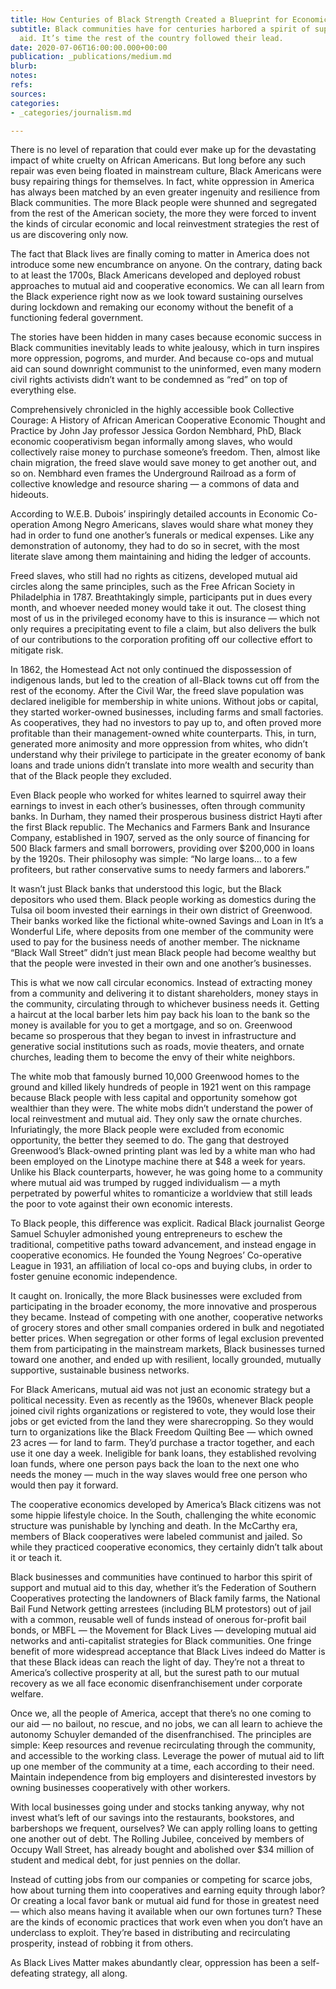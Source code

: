 ```yaml
---
title: How Centuries of Black Strength Created a Blueprint for Economic Recovery
subtitle: Black communities have for centuries harbored a spirit of support and mutual
  aid. It’s time the rest of the country followed their lead.
date: 2020-07-06T16:00:00.000+00:00
publication: _publications/medium.md
blurb: 
notes: 
refs: 
sources: 
categories:
- _categories/journalism.md

---
```

There is no level of reparation that could ever make up for the devastating impact of white cruelty on African Americans. But long before any such repair was even being floated in mainstream culture, Black Americans were busy repairing things for themselves. In fact, white oppression in America has always been matched by an even greater ingenuity and resilience from Black communities. The more Black people were shunned and segregated from the rest of the American society, the more they were forced to invent the kinds of circular economic and local reinvestment strategies the rest of us are discovering only now.

The fact that Black lives are finally coming to matter in America does not introduce some new encumbrance on anyone. On the contrary, dating back to at least the 1700s, Black Americans developed and deployed robust approaches to mutual aid and cooperative economics. We can all learn from the Black experience right now as we look toward sustaining ourselves during lockdown and remaking our economy without the benefit of a functioning federal government.

The stories have been hidden in many cases because economic success in Black communities inevitably leads to white jealousy, which in turn inspires more oppression, pogroms, and murder. And because co-ops and mutual aid can sound downright communist to the uninformed, even many modern civil rights activists didn’t want to be condemned as “red” on top of everything else.

Comprehensively chronicled in the highly accessible book Collective Courage: A History of African American Cooperative Economic Thought and Practice by John Jay professor Jessica Gordon Nembhard, PhD, Black economic cooperativism began informally among slaves, who would collectively raise money to purchase someone’s freedom. Then, almost like chain migration, the freed slave would save money to get another out, and so on. Nembhard even frames the Underground Railroad as a form of collective knowledge and resource sharing — a commons of data and hideouts.

According to W.E.B. Dubois’ inspiringly detailed accounts in Economic Co-operation Among Negro Americans, slaves would share what money they had in order to fund one another’s funerals or medical expenses. Like any demonstration of autonomy, they had to do so in secret, with the most literate slave among them maintaining and hiding the ledger of accounts.

Freed slaves, who still had no rights as citizens, developed mutual aid circles along the same principles, such as the Free African Society in Philadelphia in 1787. Breathtakingly simple, participants put in dues every month, and whoever needed money would take it out. The closest thing most of us in the privileged economy have to this is insurance — which not only requires a precipitating event to file a claim, but also delivers the bulk of our contributions to the corporation profiting off our collective effort to mitigate risk.

In 1862, the Homestead Act not only continued the dispossession of indigenous lands, but led to the creation of all-Black towns cut off from the rest of the economy. After the Civil War, the freed slave population was declared ineligible for membership in white unions. Without jobs or capital, they started worker-owned businesses, including farms and small factories. As cooperatives, they had no investors to pay up to, and often proved more profitable than their management-owned white counterparts. This, in turn, generated more animosity and more oppression from whites, who didn’t understand why their privilege to participate in the greater economy of bank loans and trade unions didn’t translate into more wealth and security than that of the Black people they excluded.

Even Black people who worked for whites learned to squirrel away their earnings to invest in each other’s businesses, often through community banks. In Durham, they named their prosperous business district Hayti after the first Black republic. The Mechanics and Farmers Bank and Insurance Company, established in 1907, served as the only source of financing for 500 Black farmers and small borrowers, providing over $200,000 in loans by the 1920s. Their philosophy was simple: “No large loans… to a few profiteers, but rather conservative sums to needy farmers and laborers.”

It wasn’t just Black banks that understood this logic, but the Black depositors who used them. Black people working as domestics during the Tulsa oil boom invested their earnings in their own district of Greenwood. Their banks worked like the fictional white-owned Savings and Loan in It’s a Wonderful Life, where deposits from one member of the community were used to pay for the business needs of another member. The nickname “Black Wall Street” didn’t just mean Black people had become wealthy but that the people were invested in their own and one another’s businesses.

This is what we now call circular economics. Instead of extracting money from a community and delivering it to distant shareholders, money stays in the community, circulating through to whichever business needs it. Getting a haircut at the local barber lets him pay back his loan to the bank so the money is available for you to get a mortgage, and so on. Greenwood became so prosperous that they began to invest in infrastructure and generative social institutions such as roads, movie theaters, and ornate churches, leading them to become the envy of their white neighbors.

The white mob that famously burned 10,000 Greenwood homes to the ground and killed likely hundreds of people in 1921 went on this rampage because Black people with less capital and opportunity somehow got wealthier than they were. The white mobs didn’t understand the power of local reinvestment and mutual aid. They only saw the ornate churches. Infuriatingly, the more Black people were excluded from economic opportunity, the better they seemed to do. The gang that destroyed Greenwood’s Black-owned printing plant was led by a white man who had been employed on the Linotype machine there at $48 a week for years. Unlike his Black counterparts, however, he was going home to a community where mutual aid was trumped by rugged individualism — a myth perpetrated by powerful whites to romanticize a worldview that still leads the poor to vote against their own economic interests.

To Black people, this difference was explicit. Radical Black journalist George Samuel Schuyler admonished young entrepreneurs to eschew the traditional, competitive paths toward advancement, and instead engage in cooperative economics. He founded the Young Negroes’ Co-operative League in 1931, an affiliation of local co-ops and buying clubs, in order to foster genuine economic independence.

It caught on. Ironically, the more Black businesses were excluded from participating in the broader economy, the more innovative and prosperous they became. Instead of competing with one another, cooperative networks of grocery stores and other small companies ordered in bulk and negotiated better prices. When segregation or other forms of legal exclusion prevented them from participating in the mainstream markets, Black businesses turned toward one another, and ended up with resilient, locally grounded, mutually supportive, sustainable business networks.

For Black Americans, mutual aid was not just an economic strategy but a political necessity. Even as recently as the 1960s, whenever Black people joined civil rights organizations or registered to vote, they would lose their jobs or get evicted from the land they were sharecropping. So they would turn to organizations like the Black Freedom Quilting Bee — which owned 23 acres — for land to farm. They’d purchase a tractor together, and each use it one day a week. Ineligible for bank loans, they established revolving loan funds, where one person pays back the loan to the next one who needs the money — much in the way slaves would free one person who would then pay it forward.

The cooperative economics developed by America’s Black citizens was not some hippie lifestyle choice. In the South, challenging the white economic structure was punishable by lynching and death. In the McCarthy era, members of Black cooperatives were labeled communist and jailed. So while they practiced cooperative economics, they certainly didn’t talk about it or teach it.

Black businesses and communities have continued to harbor this spirit of support and mutual aid to this day, whether it’s the Federation of Southern Cooperatives protecting the landowners of Black family farms, the National Bail Fund Network getting arrestees (including BLM protestors) out of jail with a common, reusable well of funds instead of onerous for-profit bail bonds, or MBFL — the Movement for Black Lives — developing mutual aid networks and anti-capitalist strategies for Black communities. One fringe benefit of more widespread acceptance that Black Lives indeed do Matter is that these Black ideas can reach the light of day. They’re not a threat to America’s collective prosperity at all, but the surest path to our mutual recovery as we all face economic disenfranchisement under corporate welfare.

Once we, all the people of America, accept that there’s no one coming to our aid — no bailout, no rescue, and no jobs, we can all learn to achieve the autonomy Schuyler demanded of the disenfranchised. The principles are simple: Keep resources and revenue recirculating through the community, and accessible to the working class. Leverage the power of mutual aid to lift up one member of the community at a time, each according to their need. Maintain independence from big employers and disinterested investors by owning businesses cooperatively with other workers.

With local businesses going under and stocks tanking anyway, why not invest what’s left of our savings into the restaurants, bookstores, and barbershops we frequent, ourselves? We can apply rolling loans to getting one another out of debt. The Rolling Jubilee, conceived by members of Occupy Wall Street, has already bought and abolished over $34 million of student and medical debt, for just pennies on the dollar.

Instead of cutting jobs from our companies or competing for scarce jobs, how about turning them into cooperatives and earning equity through labor? Or creating a local favor bank or mutual aid fund for those in greatest need — which also means having it available when our own fortunes turn? These are the kinds of economic practices that work even when you don’t have an underclass to exploit. They’re based in distributing and recirculating prosperity, instead of robbing it from others.

As Black Lives Matter makes abundantly clear, oppression has been a self-defeating strategy, all along.